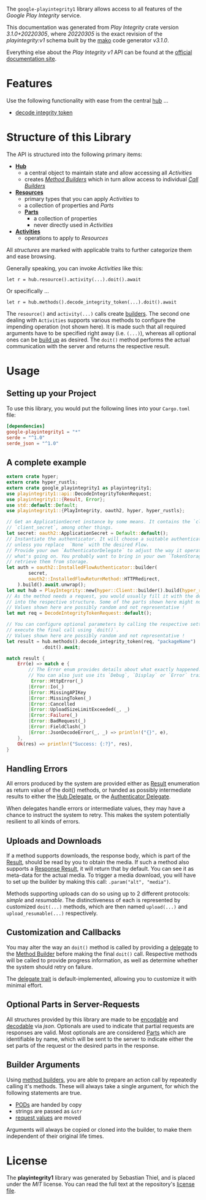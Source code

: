 <!---
DO NOT EDIT !
This file was generated automatically from 'src/mako/api/README.md.mako'
DO NOT EDIT !
-->
The `google-playintegrity1` library allows access to all features of the *Google Play Integrity* service.

This documentation was generated from *Play Integrity* crate version *3.1.0+20220305*, where *20220305* is the exact revision of the *playintegrity:v1* schema built by the [mako](http://www.makotemplates.org/) code generator *v3.1.0*.

Everything else about the *Play Integrity* *v1* API can be found at the
[official documentation site](https://developer.android.com/google/play/integrity).
# Features

Use the following functionality with ease from the central [hub](https://docs.rs/google-playintegrity1/3.1.0+20220305/google_playintegrity1/PlayIntegrity) ... 


* [decode integrity token](https://docs.rs/google-playintegrity1/3.1.0+20220305/google_playintegrity1/api::MethodDecodeIntegrityTokenCall)



# Structure of this Library

The API is structured into the following primary items:

* **[Hub](https://docs.rs/google-playintegrity1/3.1.0+20220305/google_playintegrity1/PlayIntegrity)**
    * a central object to maintain state and allow accessing all *Activities*
    * creates [*Method Builders*](https://docs.rs/google-playintegrity1/3.1.0+20220305/google_playintegrity1/client::MethodsBuilder) which in turn
      allow access to individual [*Call Builders*](https://docs.rs/google-playintegrity1/3.1.0+20220305/google_playintegrity1/client::CallBuilder)
* **[Resources](https://docs.rs/google-playintegrity1/3.1.0+20220305/google_playintegrity1/client::Resource)**
    * primary types that you can apply *Activities* to
    * a collection of properties and *Parts*
    * **[Parts](https://docs.rs/google-playintegrity1/3.1.0+20220305/google_playintegrity1/client::Part)**
        * a collection of properties
        * never directly used in *Activities*
* **[Activities](https://docs.rs/google-playintegrity1/3.1.0+20220305/google_playintegrity1/client::CallBuilder)**
    * operations to apply to *Resources*

All *structures* are marked with applicable traits to further categorize them and ease browsing.

Generally speaking, you can invoke *Activities* like this:

```Rust,ignore
let r = hub.resource().activity(...).doit().await
```

Or specifically ...

```ignore
let r = hub.methods().decode_integrity_token(...).doit().await
```

The `resource()` and `activity(...)` calls create [builders][builder-pattern]. The second one dealing with `Activities` 
supports various methods to configure the impending operation (not shown here). It is made such that all required arguments have to be 
specified right away (i.e. `(...)`), whereas all optional ones can be [build up][builder-pattern] as desired.
The `doit()` method performs the actual communication with the server and returns the respective result.

# Usage

## Setting up your Project

To use this library, you would put the following lines into your `Cargo.toml` file:

```toml
[dependencies]
google-playintegrity1 = "*"
serde = "^1.0"
serde_json = "^1.0"
```

## A complete example

```Rust
extern crate hyper;
extern crate hyper_rustls;
extern crate google_playintegrity1 as playintegrity1;
use playintegrity1::api::DecodeIntegrityTokenRequest;
use playintegrity1::{Result, Error};
use std::default::Default;
use playintegrity1::{PlayIntegrity, oauth2, hyper, hyper_rustls};

// Get an ApplicationSecret instance by some means. It contains the `client_id` and 
// `client_secret`, among other things.
let secret: oauth2::ApplicationSecret = Default::default();
// Instantiate the authenticator. It will choose a suitable authentication flow for you, 
// unless you replace  `None` with the desired Flow.
// Provide your own `AuthenticatorDelegate` to adjust the way it operates and get feedback about 
// what's going on. You probably want to bring in your own `TokenStorage` to persist tokens and
// retrieve them from storage.
let auth = oauth2::InstalledFlowAuthenticator::builder(
        secret,
        oauth2::InstalledFlowReturnMethod::HTTPRedirect,
    ).build().await.unwrap();
let mut hub = PlayIntegrity::new(hyper::Client::builder().build(hyper_rustls::HttpsConnector::with_native_roots().https_or_http().enable_http1().enable_http2().build()), auth);
// As the method needs a request, you would usually fill it with the desired information
// into the respective structure. Some of the parts shown here might not be applicable !
// Values shown here are possibly random and not representative !
let mut req = DecodeIntegrityTokenRequest::default();

// You can configure optional parameters by calling the respective setters at will, and
// execute the final call using `doit()`.
// Values shown here are possibly random and not representative !
let result = hub.methods().decode_integrity_token(req, "packageName")
             .doit().await;

match result {
    Err(e) => match e {
        // The Error enum provides details about what exactly happened.
        // You can also just use its `Debug`, `Display` or `Error` traits
         Error::HttpError(_)
        |Error::Io(_)
        |Error::MissingAPIKey
        |Error::MissingToken(_)
        |Error::Cancelled
        |Error::UploadSizeLimitExceeded(_, _)
        |Error::Failure(_)
        |Error::BadRequest(_)
        |Error::FieldClash(_)
        |Error::JsonDecodeError(_, _) => println!("{}", e),
    },
    Ok(res) => println!("Success: {:?}", res),
}

```
## Handling Errors

All errors produced by the system are provided either as [Result](https://docs.rs/google-playintegrity1/3.1.0+20220305/google_playintegrity1/client::Result) enumeration as return value of
the doit() methods, or handed as possibly intermediate results to either the 
[Hub Delegate](https://docs.rs/google-playintegrity1/3.1.0+20220305/google_playintegrity1/client::Delegate), or the [Authenticator Delegate](https://docs.rs/yup-oauth2/*/yup_oauth2/trait.AuthenticatorDelegate.html).

When delegates handle errors or intermediate values, they may have a chance to instruct the system to retry. This 
makes the system potentially resilient to all kinds of errors.

## Uploads and Downloads
If a method supports downloads, the response body, which is part of the [Result](https://docs.rs/google-playintegrity1/3.1.0+20220305/google_playintegrity1/client::Result), should be
read by you to obtain the media.
If such a method also supports a [Response Result](https://docs.rs/google-playintegrity1/3.1.0+20220305/google_playintegrity1/client::ResponseResult), it will return that by default.
You can see it as meta-data for the actual media. To trigger a media download, you will have to set up the builder by making
this call: `.param("alt", "media")`.

Methods supporting uploads can do so using up to 2 different protocols: 
*simple* and *resumable*. The distinctiveness of each is represented by customized 
`doit(...)` methods, which are then named `upload(...)` and `upload_resumable(...)` respectively.

## Customization and Callbacks

You may alter the way an `doit()` method is called by providing a [delegate](https://docs.rs/google-playintegrity1/3.1.0+20220305/google_playintegrity1/client::Delegate) to the 
[Method Builder](https://docs.rs/google-playintegrity1/3.1.0+20220305/google_playintegrity1/client::CallBuilder) before making the final `doit()` call. 
Respective methods will be called to provide progress information, as well as determine whether the system should 
retry on failure.

The [delegate trait](https://docs.rs/google-playintegrity1/3.1.0+20220305/google_playintegrity1/client::Delegate) is default-implemented, allowing you to customize it with minimal effort.

## Optional Parts in Server-Requests

All structures provided by this library are made to be [encodable](https://docs.rs/google-playintegrity1/3.1.0+20220305/google_playintegrity1/client::RequestValue) and 
[decodable](https://docs.rs/google-playintegrity1/3.1.0+20220305/google_playintegrity1/client::ResponseResult) via *json*. Optionals are used to indicate that partial requests are responses 
are valid.
Most optionals are are considered [Parts](https://docs.rs/google-playintegrity1/3.1.0+20220305/google_playintegrity1/client::Part) which are identifiable by name, which will be sent to 
the server to indicate either the set parts of the request or the desired parts in the response.

## Builder Arguments

Using [method builders](https://docs.rs/google-playintegrity1/3.1.0+20220305/google_playintegrity1/client::CallBuilder), you are able to prepare an action call by repeatedly calling it's methods.
These will always take a single argument, for which the following statements are true.

* [PODs][wiki-pod] are handed by copy
* strings are passed as `&str`
* [request values](https://docs.rs/google-playintegrity1/3.1.0+20220305/google_playintegrity1/client::RequestValue) are moved

Arguments will always be copied or cloned into the builder, to make them independent of their original life times.

[wiki-pod]: http://en.wikipedia.org/wiki/Plain_old_data_structure
[builder-pattern]: http://en.wikipedia.org/wiki/Builder_pattern
[google-go-api]: https://github.com/google/google-api-go-client

# License
The **playintegrity1** library was generated by Sebastian Thiel, and is placed 
under the *MIT* license.
You can read the full text at the repository's [license file][repo-license].

[repo-license]: https://github.com/Byron/google-apis-rsblob/main/LICENSE.md

